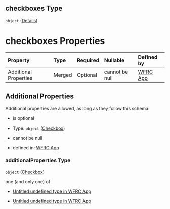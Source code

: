 ## checkboxes Type

`object` ([Details](config-properties-map-infos-map-info-properties-filter-properties-checkboxes.md))

# checkboxes Properties

| Property              | Type   | Required | Nullable       | Defined by                                                                                                                                                                                                                                                           |
| :-------------------- | :----- | :------- | :------------- | :------------------------------------------------------------------------------------------------------------------------------------------------------------------------------------------------------------------------------------------------------------------- |
| Additional Properties | Merged | Optional | cannot be null | [WFRC App](config-properties-map-infos-map-info-properties-filter-properties-checkboxes-checkbox.md "https://wfrc.org/wasatch-choice-map/config.schema.json#/properties/mapInfos/additionalProperties/properties/filter/properties/checkboxes/additionalProperties") |

## Additional Properties

Additional properties are allowed, as long as they follow this schema:



* is optional

* Type: `object` ([Checkbox](config-properties-map-infos-map-info-properties-filter-properties-checkboxes-checkbox.md))

* cannot be null

* defined in: [WFRC App](config-properties-map-infos-map-info-properties-filter-properties-checkboxes-checkbox.md "https://wfrc.org/wasatch-choice-map/config.schema.json#/properties/mapInfos/additionalProperties/properties/filter/properties/checkboxes/additionalProperties")

### additionalProperties Type

`object` ([Checkbox](config-properties-map-infos-map-info-properties-filter-properties-checkboxes-checkbox.md))

one (and only one) of

* [Untitled undefined type in WFRC App](config-properties-map-infos-map-info-properties-filter-properties-checkboxes-checkbox-oneof-0.md "check type definition")

* [Untitled undefined type in WFRC App](config-properties-map-infos-map-info-properties-filter-properties-checkboxes-checkbox-oneof-1.md "check type definition")

